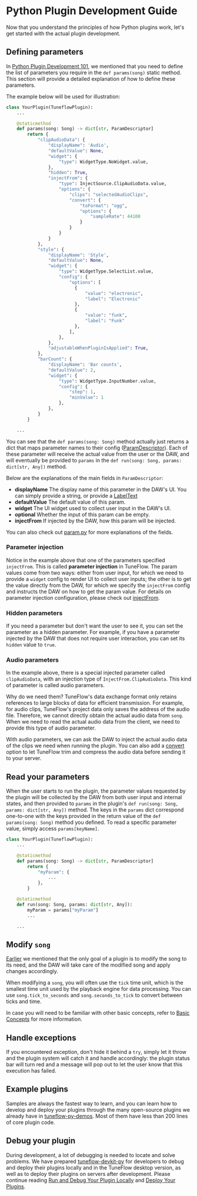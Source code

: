 # Python Plugin Development Guide

Now that you understand the principles of how Python plugins work, let's get started with the actual plugin development.

## Defining parameters

In [Python Plugin Development 101](./getting-started-python.md), we mentioned that you need to define the list of parameters you require in the `def params(song)` static method. This section will provide a detailed explanation of how to define these parameters.

The example below will be used for illustration:

```python
class YourPlugin(TuneflowPlugin):
    ...

    @staticmethod
    def params(song: Song) -> dict[str, ParamDescriptor]
        return {
            "clipAudioData": {
                "displayName": 'Audio',
                "defaultValue": None,
                "widget": {
                    "type": WidgetType.NoWidget.value,
                },
                "hidden": True,
                "injectFrom": {
                    "type": InjectSource.ClipAudioData.value,
                    "options": {
                        "clips": "selectedAudioClips",
                        "convert": {
                            "toFormat": "ogg",
                            "options": {
                                "sampleRate": 44100
                            }
                        }
                    }
                }
            },
            "style": {
                "displayName": 'Style',
                "defaultValue": None,
                "widget": {
                    "type": WidgetType.SelectList.value,
                    "config": {
                        "options": [
                          {
                              "value": "electronic",
                              "label": "Electronic"
                          },
                          {
                              "value": "funk",
                              "label": "Funk"
                          },
                        ],
                    },
                },
                "adjustableWhenPluginIsApplied": True,
            },
            "barCount": {
                "displayName": 'Bar counts',
                "defaultValue": 2,
                "widget": {
                    "type": WidgetType.InputNumber.value,
                    "config": {
                        "step": 1,
                        "minValue": 1
                    },
                },
            }
        }

    ...
```

You can see that the `def params(song: Song)` method actually just returns a dict that maps parameter names to their config ([ParamDescriptor](https://github.com/tuneflow/tuneflow-py/blob/main/src/tuneflow_py/descriptors/param.py#L80)). Each of these parameter will receive the actual value from the user or the DAW, and will eventually be provided to `params` in the `def run(song: Song, params: dict[str, Any])` method.

Below are the explanations of the main fields in `ParamDescriptor`:

- **displayName** The display name of this parameter in the DAW's UI. You can simply provide a string, or provide a [LabelText](https://github.com/tuneflow/tuneflow-py/blob/main/src/tuneflow_py/descriptors/text.py#L3)
- **defaultValue** The default value of this param.
- **widget** The UI widget used to collect user input in the DAW's UI.
- **optional** Whether the input of this param can be empty.
- **injectFrom** If injected by the DAW, how this param will be injected.

You can also check out [param.py](https://github.com/tuneflow/tuneflow-py/blob/main/src/tuneflow_py/descriptors/param.py) for more explanations of the fields.

### Parameter injection

Notice in the example above that one of the parameters specified `injectFrom`. This is called **parameter injection** in TuneFlow. The param values come from two ways: either from user input, for which we need to provide a `widget` config to render UI to collect user inputs; the other is to get the value directly from the DAW, for which we specify the `injectFrom` config and instructs the DAW on how to get the param value. For details on parameter injection configuration, please check out [injectFrom](https://github.com/tuneflow/tuneflow-py/blob/main/src/tuneflow_py/descriptors/param.py#L118).

### Hidden parameters

If you need a parameter but don't want the user to see it, you can set the parameter as a hidden parameter. For example, if you have a parameter injected by the DAW that does not require user interaction, you can set its `hidden` value to `true`.

### Audio parameters

In the example above, there is a special injected parameter called `clipAudioData`, with an injection type of `InjectFrom.ClipAudioData`. This kind of parameter is called audio parameters.

Why do we need them? TuneFlow's data exchange format only retains references to large blocks of data for efficient transmission. For example, for audio clips, TuneFlow's project data only saves the address of the audio file. Therefore, we cannot directly obtain the actual audio data from `song`. When we need to read the actual audio data from the client, we need to provide this type of audio parameter.

With audio parameters, we can ask the DAW to inject the actual audio data of the clips we need when running the plugin. You can also add a [convert](https://github.com/tuneflow/tuneflow-py/blob/main/src/tuneflow_py/descriptors/param.py#L22) option to let TuneFlow trim and compress the audio data before sending it to your server.

## Read your parameters

When the user starts to run the plugin, the parameter values requested by the plugin will be collected by the DAW from both user input and internal states, and then provided to `params` in the plugin's `def run(song: Song, params: dict[str, Any])` method. The keys in the `params` dict correspond one-to-one with the keys provided in the return value of the `def params(song: Song)` method you defined. To read a specific parameter value, simply access `params[keyName]`.

```python
class YourPlugin(TuneflowPlugin):
    ...

    @staticmethod
    def params(song: Song) -> dict[str, ParamDescriptor]
        return {
            "myParam": {
                ...
            },
        }

    @staticmethod
    def run(song: Song, params: dict[str, Any]):
        myParam = params["myParam"]
        ...

    ...
```

## Modify `song`

[Earlier](./getting-started-python.md) we mentioned that the only goal of a plugin is to modify the song to its need, and the DAW will take care of the modified song and apply changes accordingly.

When modifying a `song`, you will often use the `tick` time unit, which is the smallest time unit used by the playback engine for data processing. You can use `song.tick_to_seconds` and `song.seconds_to_tick` to convert between ticks and time.

In case you will need to be familiar with other basic concepts, refer to [Basic Concepts](./concepts.md) for more information.

## Handle exceptions

If you encountered exception, don't hide it behind a `try`, simply let it throw and the plugin system will catch it and handle accordingly: the plugin status bar will turn red and a message will pop out to let the user know that this execution has failed.

## Example plugins

Samples are always the fastest way to learn, and you can learn how to develop and deploy your plugins through the many open-source plugins we already have in [tuneflow-py-demos](https://github.com/tuneflow/tuneflow-py-demos). Most of them have less than 200 lines of core plugin code.

## Debug your plugin

During development, a lot of debugging is needed to locate and solve problems. We have prepared [tuneflow-devkit-py](https://github.com/tuneflow/tuneflow-devkit-py) for developers to debug and deploy their plugins locally and in the TuneFlow desktop version, as well as to deploy their plugins on servers after development. Please continue reading [Run and Debug Your Plugin Locally](./devkit-python.md) and [Deploy Your Plugins](./deploy-plugin-python.md).
